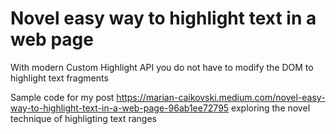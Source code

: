# Novel easy way to highlight text in a web page
With modern Custom Highlight API you do not have to modify the DOM to highlight text fragments

Sample code for my post https://marian-caikovski.medium.com/novel-easy-way-to-highlight-text-in-a-web-page-96ab1ee72795 exploring the novel technique of highligting text ranges
